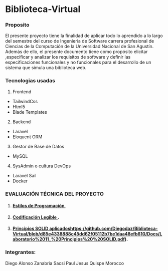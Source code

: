 # Biblioteca-Virtual
### **Proposito**

El presente proyecto tiene la finalidad de aplicar todo lo aprendido a lo largo del semestre del curso de Ingenieria de Software carrera profesional de Ciencias de la Computación de la Universidad Nacional de San Agustín.
Además de ello, el presente documento tiene como propósito elicitar ,especificar y analizar los requisitos de software y definir las especificaciones funcionales y no funcionales para el desarrollo de un sistema que simula una biblioteca web.

### **Tecnologias usadas**
1. Frontend
- TailwindCss
- Html5
- Blade Templates
2. Backend
- Laravel
- Eloquent ORM
3. Gestor de Base de Datos
- MySQL
4. SysAdmin o cultura DevOps
- Laravel Sail
- Docker

### **EVALUACIÓN TÉCNICA DEL PROYECTO**

1. #### [Estilos de Programación ](https://github.com/Diegodaz/Biblioteca-Virtual/blob/d85e4338888c45dd62f05112b7be1daa48efb610/Docs/Laboratorio%209_%20%20Estilos%20de%20Programaci%C3%B3n.pdf)

2. #### [Codificación Legible ](https://github.com/Diegodaz/Biblioteca-Virtual/blob/d85e4338888c45dd62f05112b7be1daa48efb610/Docs/Laboratorio%2010_%20Codificaci%C3%B3n%20Legible%20(Clean%20Code).pdf).

3. #### [Principios SOLID aplicados](https://github.com/Diegodaz/Biblioteca-Virtual/blob/d85e4338888c45dd62f05112b7be1daa48efb610/Docs/Laboratorio%2011_%20Principios%20%20SOLID.pdf)https://github.com/Diegodaz/Biblioteca-Virtual/blob/d85e4338888c45dd62f05112b7be1daa48efb610/Docs/Laboratorio%2011_%20Principios%20%20SOLID.pdf).


### Integrantes:

Diego Alonso Zanabria Sacsi
Paul Jesus Quispe Morocco
